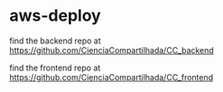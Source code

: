 # aws-deploy
find the backend repo at https://github.com/CienciaCompartilhada/CC_backend

find the frontend repo at https://github.com/CienciaCompartilhada/CC_frontend
